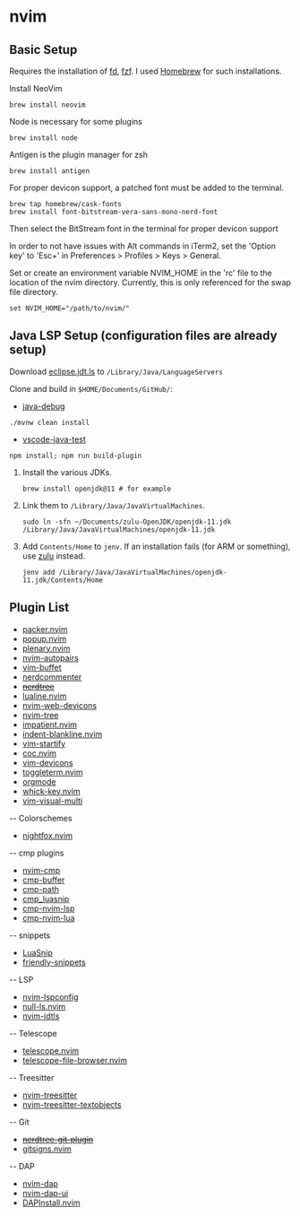 # nvim

## Basic Setup
Requires the installation of [fd](https://github.com/sharkdp/fd), [fzf](https://github.com/junegunn/fzf). I used [Homebrew](https://brew.sh) for such installations.

Install NeoVim
```
brew install neovim
```

Node is necessary for some plugins
```
brew install node
```

Antigen is the plugin manager for zsh
```
brew install antigen
```

For proper devicon support, a patched font must be added to the terminal.
```
brew tap homebrew/cask-fonts
brew install font-bitstream-vera-sans-mono-nerd-font
```
Then select the BitStream font in the terminal for proper devicon support

In order to not have issues with Alt commands in iTerm2, set the 'Option key' to 'Esc+' in
Preferences > Profiles > Keys > General.

Set or create an environment variable NVIM_HOME in the 'rc' file to the location of the nvim directory. Currently, this is only referenced for the swap file directory.
```
set NVIM_HOME="/path/to/nvim/"
```

## Java LSP Setup (configuration files are already setup)
Download [eclipse.jdt.ls](https://github.com/eclipse/eclipse.jdt.ls#installation) to `/Library/Java/LanguageServers`

Clone and build in `$HOME/Documents/GitHub/`:
* [java-debug](https://github.com/microsoft/java-debug)
```
./mvnw clean install
```
* [vscode-java-test](https://github.com/microsoft/vscode-java-test)
```
npm install; npm run build-plugin
```


1. Install the various JDKs.
	```
	brew install openjdk@11 # for example
	```
2. Link them to `/Library/Java/JavaVirtualMachines`.
	```
	sudo ln -sfn ~/Documents/zulu-OpenJDK/openjdk-11.jdk /Library/Java/JavaVirtualMachines/openjdk-11.jdk
	```
3. Add `Contents/Home` to `jenv`. If an installation fails (for ARM or something), use [zulu](https://www.azul.com/downloads/?version=java-8-lts&architecture=arm-64-bit&package=jdk) instead.
	```
	jenv add /Library/Java/JavaVirtualMachines/openjdk-11.jdk/Contents/Home
	```

## Plugin List
* [packer.nvim](https://github.com/wbthomason/packer.nvim)
* [popup.nvim](https://github.com/nvim-lua/popup.nvim)
* [plenary.nvim](https://github.com/nvim-lua/plenary.nvim)
* [nvim-autopairs](https://github.com/windwp/nvim-autopairs)
* [vim-buffet](https://github.com/bagrat/vim-buffet)
* [nerdcommenter](https://github.com/preservim/nerdcommenter)
* ~~[nerdtree](https://github.com/preservim/nerdtree)~~
* [lualine.nvim](https://github.com/nvim-lualine/lualine.nvim)
* [nvim-web-devicons](https://github.com/kyazdani42/nvim-web-devicons)
* [nvim-tree](https://github.com/kyazdani42/nvim-tree.lua)
* [impatient.nvim](https://github.com/lewis6991/impatient.nvim)
* [indent-blankline.nvim](https://github.com/lukas-reineke/indent-blankline.nvim)
* [vim-startify](https://github.com/mhinz/vim-startify)
* [coc.nvim](https://github.com/neoclide/coc.nvim)
* [vim-devicons](https://github.com/ryanoasis/vim-devicons)
* [toggleterm.nvim](https://github.com/akinsho/toggleterm.nvim)
* [orgmode](https://github.com/nvim-orgmode/orgmode)
* [whick-key.nvim](https://github.com/folke/which-key.nvim)
* [vim-visual-multi](https://github.com/mg979/vim-visual-multi)
 
-- Colorschemes
* [nightfox.nvim](https://github.com/EdenEast/nightfox.nvim)

-- cmp plugins
* [nvim-cmp](https://github.com/hrsh7th/nvim-cmp)
* [cmp-buffer](https://github.com/hrsh7th/cmp-buffer)
* [cmp-path](https://github.com/hrsh7th/cmp-path)
* [cmp_luasnip](https://github.com/saadparwaiz1/cmp_luasnip)
* [cmp-nvim-lsp](https://github.com/hrsh7th/cmp-nvim-lsp)
* [cmp-nvim-lua](https://github.com/hrsh7th/cmp-nvim-lua)

-- snippets
* [LuaSnip](https://github.com/L3MON4D3/LuaSnip)
* [friendly-snippets](https://github.com/rafamadriz/friendly-snippets)

-- LSP
* [nvim-lspconfig](https://github.com/neovim/nvim-lspconfig)
* [null-ls.nvim](https://github.com/jose-elias-alvarez/null-ls.nvim)
* [nvim-jdtls](https://github.com/mfussenegger/nvim-jdtls)

-- Telescope
* [telescope.nvim](https://github.com/nvim-telescope/telescope.nvim)
* [telescope-file-browser.nvim](https://github.com/nvim-telescope/telescope-file-browser.nvim)

-- Treesitter
* [nvim-treesitter](https://github.com/nvim-treesitter/nvim-treesitter)
* [nvim-treesitter-textobjects](https://github.com/nvim-treesitter/nvim-treesitter-textobjects)

-- Git
* ~~[nerdtree-git-plugin](https://github.com/Xuyuanp/nerdtree-git-plugin)~~
* [gitsigns.nvim](https://github.com/lewis6991/gitsigns.nvim)

-- DAP
* [nvim-dap](https://github.com/mfussenegger/nvim-dap)
* [nvim-dap-ui](https://github.com/rcarriga/nvim-dap-ui)
* [DAPInstall.nvim](https://github.com/ravenxrz/DAPInstall.nvim)
